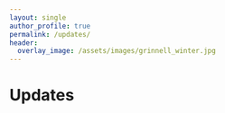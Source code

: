 ```yaml
---
layout: single
author_profile: true
permalink: /updates/
header:
  overlay_image: /assets/images/grinnell_winter.jpg
---
```


# Updates

